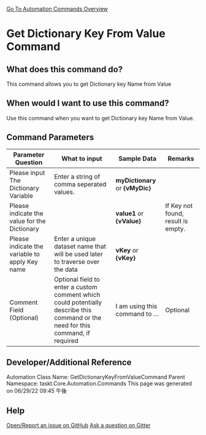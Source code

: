 <!--TITLE: Get Dictionary Key From Value Command -->
<!-- SUBTITLE: a command in the Dictionary Commands group. -->
[Go To Automation Commands Overview](/automation-commands.md)


# Get Dictionary Key From Value Command


## What does this command do?
This command allows you to get Dictionary key Name from Value


## When would I want to use this command?
Use this command when you want to get Dictionary key Name from Value.


## Command Parameters
| Parameter Question   	| What to input  	|  Sample Data 	| Remarks  	|
| ---                    | ---               | ---           | ---       |
|Please input The Dictionary Variable|Enter a string of comma seperated values.|**myDictionary** or **{vMyDic}**||
|Please indicate the value for the Dictionary||**value1** or **{vValue}**|If Key not found, result is empty.|
|Please indicate the variable to apply Key name|Enter a unique dataset name that will be used later to traverse over the data|**vKey** or **{vKey}**||
|Comment Field (Optional)|Optional field to enter a custom comment which could potentially describe this command or the need for this command, if required|I am using this command to ...|Optional|










## Developer/Additional Reference
Automation Class Name: GetDictionaryKeyFromValueCommand
Parent Namespace: taskt.Core.Automation.Commands
This page was generated on 06/29/22 09:45 午後


## Help
[Open/Report an issue on GitHub](https://github.com/saucepleez/taskt/issues/new)
[Ask a question on Gitter](https://gitter.im/taskt-rpa/Lobby)
